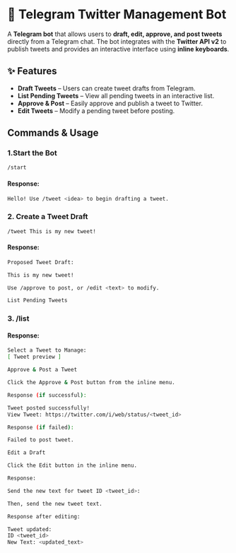 # 🚀 Telegram Twitter Management Bot

A **Telegram bot** that allows users to **draft, edit, approve, and post tweets** directly from a Telegram chat. The bot integrates with the **Twitter API v2** to publish tweets and provides an interactive interface using **inline keyboards**.

## ✨ Features

- **Draft Tweets** – Users can create tweet drafts from Telegram.
- **List Pending Tweets** – View all pending tweets in an interactive list.
- **Approve & Post** – Easily approve and publish a tweet to Twitter.
- **Edit Tweets** – Modify a pending tweet before posting.


## Commands & Usage

### 1.Start the Bot
```sh
/start
```
#### Response:
```sh
Hello! Use /tweet <idea> to begin drafting a tweet.
```
### 2. Create a Tweet Draft

```sh
/tweet This is my new tweet!
```

#### Response:
```sh
Proposed Tweet Draft:

This is my new tweet!

Use /approve to post, or /edit <text> to modify.

List Pending Tweets
```
### 3. /list

#### Response:
```sh
Select a Tweet to Manage:
[ Tweet preview ]

Approve & Post a Tweet

Click the Approve & Post button from the inline menu.
```
```sh
Response (if successful):

Tweet posted successfully!
View Tweet: https://twitter.com/i/web/status/<tweet_id>
```
```sh
Response (if failed):

Failed to post tweet.

Edit a Draft

Click the Edit button in the inline menu.
```
```sh
Response:

Send the new text for tweet ID <tweet_id>:

Then, send the new tweet text.
```
```sh
Response after editing:

Tweet updated:
ID <tweet_id>
New Text: <updated_text>

```